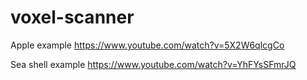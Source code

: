 # voxel-scanner

Apple example
https://www.youtube.com/watch?v=5X2W6qlcgCo

Sea shell example
https://www.youtube.com/watch?v=YhFYsSFmrJQ

